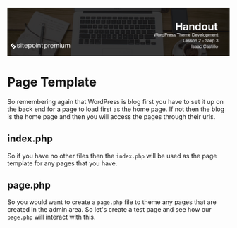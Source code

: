 ![](headings/2.3.png)

# Page Template

So remembering again that WordPress is blog first you have to set it up on the back end for a page to load first as the home page. If not then the blog is the home page and then you will access the pages through their urls.

## index.php

So if you have no other files then the `index.php` will be used as the page template for any pages that you have.

## page.php

So you would want to create a `page.php` file to theme any pages that are created in the admin area. So let's create a test page and see how our `page.php` will interact with this.

